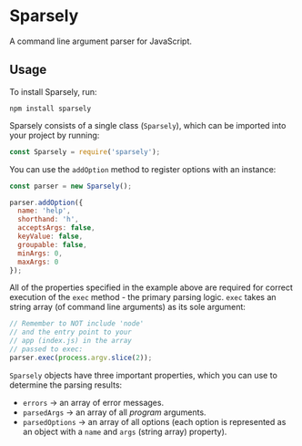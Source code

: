 # Sparsely

A command line argument parser for JavaScript. 

## Usage

To install Sparsely, run:

```
npm install sparsely
```

Sparsely consists of a single class (`Sparsely`), which can be imported
into your project by running:

```js
const Sparsely = require('sparsely');
```

You can use the `addOption` method to register options with an
instance:

```js
const parser = new Sparsely();

parser.addOption({
  name: 'help',
  shorthand: 'h',
  acceptsArgs: false,
  keyValue: false,
  groupable: false,
  minArgs: 0,
  maxArgs: 0
});
```

All of the properties specified in the example above
are required for correct execution of the `exec` method -
the primary parsing logic. `exec` takes an string array (of 
command line arguments) as its sole argument:

```js
// Remember to NOT include 'node'
// and the entry point to your 
// app (index.js) in the array
// passed to exec:
parser.exec(process.argv.slice(2));
```

`Sparsely` objects have three important properties, which you 
can use to determine the parsing results:

- `errors` -> an array of error messages.
- `parsedArgs` -> an array of all *program* arguments.
- `parsedOptions` -> an array of all options (each option 
is represented as an object with a `name` and `args` (string array) property).

